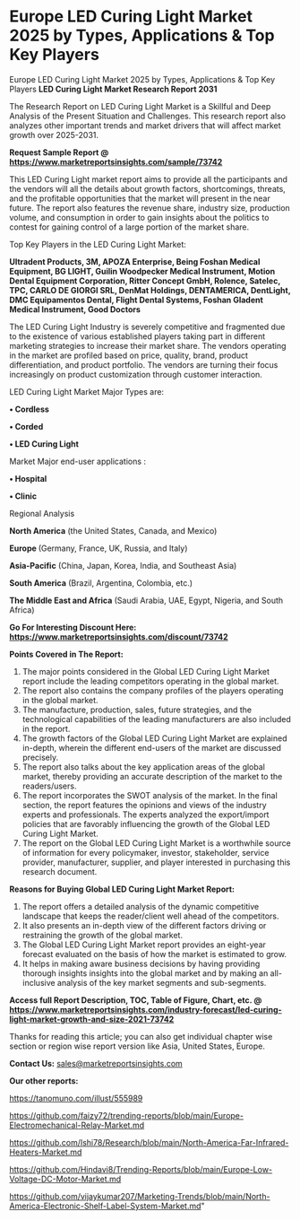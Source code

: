 # Europe LED Curing Light Market 2025 by Types, Applications & Top Key Players
Europe LED Curing Light Market 2025 by Types, Applications & Top Key Players
<strong>LED Curing Light Market Research Report 2031</strong>

The Research Report on LED Curing Light Market is a Skillful and Deep Analysis of the Present Situation and Challenges. This research report also analyzes other important trends and market drivers that will affect market growth over 2025-2031.

<strong>Request Sample Report @ <a href=https://www.marketreportsinsights.com/sample/73742>https://www.marketreportsinsights.com/sample/73742</a></strong>

This LED Curing Light market report aims to provide all the participants and the vendors will all the details about growth factors, shortcomings, threats, and the profitable opportunities that the market will present in the near future. The report also features the revenue share, industry size, production volume, and consumption in order to gain insights about the politics to contest for gaining control of a large portion of the market share.

Top Key Players in the LED Curing Light Market:

<strong>Ultradent Products, 3M, APOZA Enterprise, Being Foshan Medical Equipment, BG LIGHT, Guilin Woodpecker Medical Instrument, Motion Dental Equipment Corporation, Ritter Concept GmbH, Rolence, Satelec, TPC, CARLO DE GIORGI SRL, DenMat Holdings, DENTAMERICA, DentLight, DMC Equipamentos Dental, Flight Dental Systems, Foshan Gladent Medical Instrument, Good Doctors</strong>

The LED Curing Light Industry is severely competitive and fragmented due to the existence of various established players taking part in different marketing strategies to increase their market share. The vendors operating in the market are profiled based on price, quality, brand, product differentiation, and product portfolio. The vendors are turning their focus increasingly on product customization through customer interaction.

LED Curing Light Market Major Types are:

<strong>• Cordless

• Corded

• LED Curing Light</strong>

Market Major end-user applications :

<strong>• Hospital

• Clinic</strong>

Regional Analysis

</u><strong><b>North America</b></strong> (the United States, Canada, and Mexico)

<strong><b>Europe </b></strong>(Germany, France, UK, Russia, and Italy)

<strong><b>Asia-Pacific</b></strong> (China, Japan, Korea, India, and Southeast Asia)

<strong><b>South America</b></strong> (Brazil, Argentina, Colombia, etc.)

<strong><b>The Middle East and Africa</b></strong> (Saudi Arabia, UAE, Egypt, Nigeria, and South Africa)

<strong>Go For Interesting Discount Here: <a href=https://www.marketreportsinsights.com/discount/73742>https://www.marketreportsinsights.com/discount/73742</a></strong>

<strong>Points Covered in The Report:</strong>
<ol>
  <li>The major points considered in the Global LED Curing Light Market report include the leading competitors operating in the global market.</li>
  <li>The report also contains the company profiles of the players operating in the global market.</li>
  <li>The manufacture, production, sales, future strategies, and the technological capabilities of the leading manufacturers are also included in the report.</li>
  <li>The growth factors of the Global LED Curing Light Market are explained in-depth, wherein the different end-users of the market are discussed precisely.</li>
  <li>The report also talks about the key application areas of the global market, thereby providing an accurate description of the market to the readers/users.</li>
  <li>The report incorporates the SWOT analysis of the market. In the final section, the report features the opinions and views of the industry experts and professionals. The experts analyzed the export/import policies that are favorably influencing the growth of the Global LED Curing Light Market.</li>
  <li>The report on the Global LED Curing Light Market is a worthwhile source of information for every policymaker, investor, stakeholder, service provider, manufacturer, supplier, and player interested in purchasing this research document.</li>
</ol>
<strong>Reasons for Buying Global LED Curing Light Market Report:</strong>

<ol>
  <li>The report offers a detailed analysis of the dynamic competitive landscape that keeps the reader/client well ahead of the competitors.</li>
  <li>It also presents an in-depth view of the different factors driving or restraining the growth of the global market.</li>
  <li>The Global LED Curing Light Market report provides an eight-year forecast evaluated on the basis of how the market is estimated to grow.</li>
  <li>It helps in making aware business decisions by having providing thorough insights insights into the global market and by making an all-inclusive analysis of the key market segments and sub-segments.</li>
</ol>
<strong>Access full Report Description, TOC, Table of Figure, Chart, etc. @ <a href=https://www.marketreportsinsights.com/industry-forecast/led-curing-light-market-growth-and-size-2021-73742>https://www.marketreportsinsights.com/industry-forecast/led-curing-light-market-growth-and-size-2021-73742</a></strong>


Thanks for reading this article; you can also get individual chapter wise section or region wise report version like Asia, United States, Europe.

<strong>Contact Us:</strong>
sales@marketreportsinsights.com

<strong>Our other reports:</strong>

<a href=https://tanomuno.com/illust/555989>https://tanomuno.com/illust/555989</a>

<a href=https://github.com/faizy72/trending-reports/blob/main/Europe-Electromechanical-Relay-Market.md>https://github.com/faizy72/trending-reports/blob/main/Europe-Electromechanical-Relay-Market.md</a>

<a href=https://github.com/Ishi78/Research/blob/main/North-America-Far-Infrared-Heaters-Market.md>https://github.com/Ishi78/Research/blob/main/North-America-Far-Infrared-Heaters-Market.md</a>

<a href=https://github.com/Hindavi8/Trending-Reports/blob/main/Europe-Low-Voltage-DC-Motor-Market.md>https://github.com/Hindavi8/Trending-Reports/blob/main/Europe-Low-Voltage-DC-Motor-Market.md</a>

<a href=https://github.com/vijaykumar207/Marketing-Trends/blob/main/North-America-Electronic-Shelf-Label-System-Market.md>https://github.com/vijaykumar207/Marketing-Trends/blob/main/North-America-Electronic-Shelf-Label-System-Market.md</a>"
